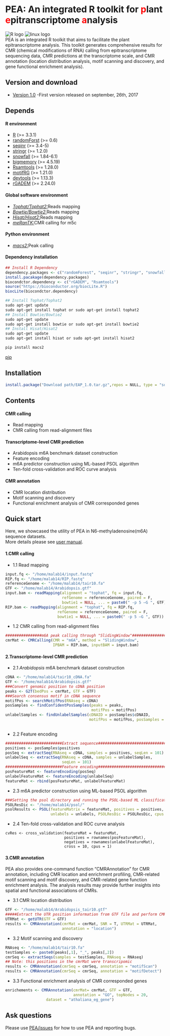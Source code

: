 # **PEA**: An integrated R toolkit for <font color=red>p</font>lant <font color=red>e</font>pitranscriptome <font color=red>a</font>nalysis </br>
![](https://halobi.com/wp-content/uploads/2016/08/r_logo.png "R logo")
![](https://encrypted-tbn2.gstatic.com/images?q=tbn:ANd9GcSvCvZWbl922EJkjahQ5gmTpcvsYr3ujQBpMdyX-YG99vGWfTAmfw "linux logo")
<br>
PEA is an integrated R toolkit that aims to facilitate the plant epitranscriptome analysis. This toolkit generates comprehensive results for CMR (chemical modifications of RNA) calling from epitranscriptome sequencing data, CMR predictions at the transcriptome scale, and CMR annotation (location distribution analysis, motif scanning and discovery, and gene functional enrichment analysis).
<br>
## Version and download <br>
* [Version 1.0](https://github.com/cma2015/EAP/blob/master/EAP_1.0.tar.gz) -First version released on september, 26th, 2017<br>
## Depends
#### R environment <br>
* [R](https://www.r-project.org/) (>= 3.3.1) <br>
* [randomForst](https://cran.r-project.org/web/packages/randomForest/index.html) (>= 0.6) <br>
* [seqinr](https://cran.rstudio.com/web/packages/seqinr/index.html) (>= 3.4-5) <br>
* [stringr](https://cran.r-project.org/web/packages/stringr/index.html) (>= 1.2.0) <br>
* [snowfall](https://cran.r-project.org/web/packages/snowfall/index.html) (>= 1.84-6.1) <br>
* [bigmemory](https://cran.r-project.org/web/packages/bigmemory/index.html) (>= 4.5.19) <br>
* [Rsamtools](http://bioconductor.org/packages/release/bioc/html/Rsamtools.html) (>= 1.28.0) <br>
* [motifRG](https://www.bioconductor.org/packages/devel/bioc/html/motifRG.html) (>= 1.21.0) <br>
* [devtools](https://cran.r-project.org/web/packages/devtools/index.html) (>= 1.13.3) <br>
* [rGADEM](https://bioconductor.org/packages/release/bioc/html/rGADEM.html) (>= 2.24.0) <br>
#### Global software environment <br>
* [_Tophat/Tophat2:_](http://ccb.jhu.edu/software/tophat/index.shtml)Reads mapping <br>
* [_Bowtie/Bowtie2:_](bowtie-bio.sourceforge.net/)Reads mapping <br>
* [_Hisat/Hisat2:_](www.ccb.jhu.edu/software/hisat/)Reads mapping <br>
* [_meRanTK:_](http://www.icbi.at/software/meRanTK/merantk.shtml)CMR calling for m5c<br>
#### Python environment <br>
* [_macs2:_](https://pypi.python.org/pypi/MACS2)Peak calling <br>
#### Dependency installation <br>
```R
## Install R Dependency
dependency.packages <- c("randomForest", "seqinr", "stringr", "snowfall", "bigmemory")
install.pacakage(dependency.packages)
biocondctor.dependency <- c("rGADEM", "Rsamtools")
source("https://bioconductor.org/biocLite.R")
biocLite(biocondctor.dependency)
```
```bash
## Install Tophat/Tophat2
sudo apt-get update
sudo apt-get install tophat or sudo apt-get install tophat2
## Install Bowtie/Bowtie2
sudo apt-get update
sudo apt-get install bowtie or sudo apt-get install bowtie2
## Install Hisat/Hisat2
sudo apt-get update
sudo apt-get install hisat or sudo apt-get install hisat2
```
```python
pip install macs2
```
[pip](https://www.saltycrane.com/blog/2010/02/how-install-pip-ubuntu/) <br>

## Installation <br>
```R
install.package("Download path/EAP_1.0.tar.gz",repos = NULL, type = "source")
```
## Contents <br>
#### CMR calling <br>
* Read mapping <br>
* CMR calling from read-alignment files <br>
#### Transcriptome-level CMR prediction <br>
* Arabidopsis m6A benchmark dataset construction <br>
* Feature encoding <br>
* m6A predictor construction using ML-based PSOL algorithm <br>
* Ten-fold cross-validation and ROC curve analysis <br>
#### CMR annotation <br>
* CMR location distribution <br>
* Motif scanning and discovery <br>
* Functional enrichment analysis of CMR corresponded genes <br>
## Quick start <br>
Here, we showcased the utility of PEA in N6-methyladenosine(m6A) sequence datasets. <br>
More details please see [user manual](https://github.com/cma2015/EAP/blob/master/EAP.pdf). <br>
#### 1.CMR calling <br>
* 1.1 Read mapping <br>
```R
input.fq <- "/home/malab14/input.fastq"  
RIP.fq <- "/home/malab14/RIP.fastq"  
referenceGenome <- "/home/malab14/tair10.fa"  
GTF <- "/home/malab14/Arabidopsis.gtf"  
input.bam <- readMapping(alignment = "tophat", fq = input.fq,   
                         refGenome = referenceGenome, paired = F,
                         bowtie1 = NULL, ... = paste0(" -p 5 –G ", GTF))
RIP.bam <- readMapping(alignment = "tophat", fq = RIP.fq,   
                       refGenome = referenceGenome, paired = F,
                       bowtie1 = NULL, ... = paste0(" -p 5 –G ", GTF)) 
```
* 1.2 CMR calling from read-alignment files <br>
```R
################m6A peak calling through "SlidingWindow"##################  
cmrMat <- CMRCalling(CMR = "m6A", method = "SlidingWindow",  
                     IPBAM = RIP.bam, inputBAM = input.bam) 
```
#### 2.Transcriptome-level CMR prediction <br>
* 2.1 _Arabidopsis_ m6A benchmark dataset construction <br>
```R
cDNA <- "/home/malab14/tair10_cDNA.fa"  
GTF <- "/home/malab14/Arabidopsis.gtf"  
###Convert genomic position to cDNA position  
peaks <- G2T(bedPos = cmrMat, GTF = GTF)  
###Search consensus motif in cDNA sequence  
motifPos <- searchMotifPos(RNAseq = cDNA)  
posSamples <- findConfidentPosSamples(peaks = peaks,  
                                      motifPos = motifPos)  
unlabelSamples <- findUnlabelSamples(cDNAID = posSamples$cDNAID,   
                                     motifPos = motifPos, posSamples = posSamples$positives)
  
```
* 2.2 Feature encoding <br>
```R
#########################Extract sequence#################################  
positives <- posSamples$positives
posSeq <- extractSeq(RNAseq = cDNA, samples = positives, seqLen = 101)  
unlabelSeq <- extractSeq(RNAseq = cDNA, samples = unlabelSamples, 
                         seqLen = 101)  
#########################Feature encoding#################################  
posFeatureMat <- featureEncoding(posSeq)  
unlabelFeatureMat <- featureEncoding(unlabelSeq) 
featureMat <- rbind(posFeatureMat, unlabelFeatureMat)
```
* 2.3 m6A predictor construction using ML-based PSOL algorithm <br>
```R
###Setting the psol directory and running the PSOL-based ML classification###  
PSOLResDic <- "/home/malab14/psol/"  
psolResults <- PSOL(featureMatrix = featureMat, positives = positives,   
                    unlabels = unlabels, PSOLResDic = PSOLResDic, cpus = 5)
```
* 2.4 Ten-fold cross-validation and ROC curve analysis <br>
```
cvRes <- cross_validation(featureMat = featureMat,   
                          positives = rownames(posFeatureMat),  
                          negatives = rownames(unlabelFeatureMat),  
                          cross = 10, cpus = 1)
```
#### 3.CMR annotation <br>
PEA also provides one-command function “CMRAnnotation” for CMR annotation, including CMR location and enrichment profiling, CMR-related motif scanning and motif discovery, and CMR-related gene function enrichment analysis. The analysis results may provide further insights into spatial and functional associations of CMRs.
* 3.1 CMR location distribution <br>
```R
GTF <- "/home/malab14/Arabidopsis_tair10.gtf"  
#####Extract the UTR position information from GTF file and perform CMR location distribution analysis.  
UTRMat <- getUTR(GTF = GTF)  
results <- CMRAnnotation(cmrMat = cmrMat, SNR = T, UTRMat = UTRMat,
                         annotation = "location")  
```
* 3.2 Motif scanning and discovery <br>
```R
RNAseq <- "/home/malab14/tair10.fa" 
testSamples <- paste0(peaks[,1], "_", peaks[,2])
cmrSeq <- extractSeqs(samples = testSamples, RNAseq = RNAseq)  
## Note: this positions in the cmrMat were transcripomic
results <- CMRAnnotation(cmrSeq = cmrSeq, annotation = "motifScan")  
results <- CMRAnnotation(cmrSeq = cmrSeq, annotation = "motifDetect")
``` 
* 3.3 Functional enrichment analysis of CMR corresponded genes <br>
```R
enrichements <- CMRAnnotation(cmrMat= cmrMat, GTF = GTF,
                              annotation = "GO", topNodes = 20,
			      dataset = "athaliana_eg_gene") 
```
## Ask questions
Please use [PEA/issues](https://github.com/cma2015/PEA/issues) for how to use PEA and reporting bugs.
